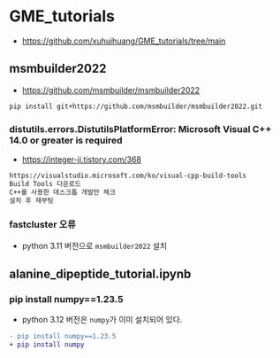 # GME_tutorials
* https://github.com/xuhuihuang/GME_tutorials/tree/main

## msmbuilder2022
* https://github.com/msmbuilder/msmbuilder2022
```sh
pip install git+https://github.com/msmbuilder/msmbuilder2022.git
```

### distutils.errors.DistutilsPlatformError: Microsoft Visual C++ 14.0 or greater is required
* https://integer-ji.tistory.com/368
```sh
https://visualstudio.microsoft.com/ko/visual-cpp-build-tools
Build Tools 다운로드
C++를 사용한 데스크톱 개발만 체크
설치 후 재부팅
```

### fastcluster 오류
* python 3.11 버전으로 `msmbuilder2022` 설치

## alanine_dipeptide_tutorial.ipynb
### pip install numpy==1.23.5
* python 3.12 버전은 `numpy`가 이미 설치되어 있다.
```diff
- pip install numpy==1.23.5
+ pip install numpy
```

